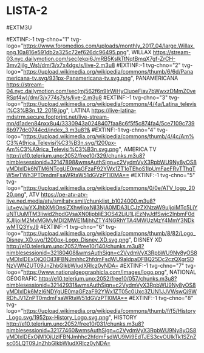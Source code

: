 # LISTA-2

#EXTM3U

#EXTINF:-1 tvg-chno="1" tvg-logo="https://www.foromedios.com/uploads/monthly_2017_04/large.Willax.png.10a816e591db2a325c72ef626dc96495.png", WILLAX
https://stream-03.nyc.dailymotion.com/sec(ekpi6JmRB5KslkTtNqtBmqX7gf-ZrCH-3mv2jilg_Ws)/dm/3/x7x4dgx/s/live-2.m3u8
#EXTINF:-1 tvg-chno="2" tvg-logo="https://upload.wikimedia.org/wikipedia/commons/thumb/6/6d/Panamericana-tv.svg/931px-Panamericana-tv.svg.png", PANAMERICANA
https://stream-04.nyc.dailymotion.com/sec(mj562f6n9IrWiHyCluoeFiav7bWwxzDMmZ0veRSpf4w)/dm/3/x774s7s/s/live-2.m3u8
#EXTINF:-1 tvg-chno="3" tvg-logo="https://upload.wikimedia.org/wikipedia/commons/4/4a/Latina_televisi%C3%B3n_12_2019.jpg", LATINA
https://live-latina-mdstrm.secure.footprint.net/live-stream-mp/d1aden84nxx8u4/3330943a0248407faa8c6f5f5c874fa4/5ce7109c7398b977dc0744cd/index_3.m3u8?&
#EXTINF:-1 tvg-chno="4" tvg-logo="https://upload.wikimedia.org/wikipedia/commons/thumb/4/4c/Am%C3%A9rica_Televisi%C3%B3n.svg/1200px-Am%C3%A9rica_Televisi%C3%B3n.svg.png", AMERICA TV
http://e10.telerium.uno:2052/free10/329/chunks.m3u8?nimblesessionid=32147898&wmsAuthSign=c2VydmVyX3RpbWU9Ny8yOS8yMDIxIDk6NTM6NTcgUE0maGFzaF92YWx1ZT1oTEhoS1lpUmFaeFRvTThqTW5wTWh3PT0mdmFsaWRtaW51dGVzPTI0MA==
#EXTINF:-1 tvg-chno="5" tvg-logo="https://upload.wikimedia.org/wikipedia/commons/0/0e/ATV_logo_2020.png", ATV
https://pe-atv-atv-live.ned.media/atv/smil:atv.smil/chunklist_b1024000.m3u8?iut=eyJwYXJhbXMiOnsiZXhwIjoxNjI3NjA0MDA3LCJzZXNzaW9uIjoiMTc5LjYuNTUuMTM3Iiwid2hpdGVsaXN0IjpbIjE3OS42LjU1LjEzNyJdfSwic2lnbmF0dXJlIjoiM2MxMGMyMDI2MWE1MjhhZTY4NGRhYTA4MWUzMzY4MmY3NDkwMTQ3YyJ9
#EXTINF:-1 tvg-chno="6" tvg-logo="https://upload.wikimedia.org/wikipedia/commons/thumb/8/82/Logo_Disney_XD.svg/1200px-Logo_Disney_XD.svg.png", DISNEY XD
http://e10.telerium.uno:2052/free10/140/chunks.m3u8?nimblesessionid=32180408&wmsAuthSign=c2VydmVyX3RpbWU9Ny8yOS8yMDIxIDExOjQ0OjI3IFBNJmhhc2hfdmFsdWU9aldpaDFBQ25Dc2czQXgrSDNzVWNZUT09JnZhbGlkbWludXRlcz0yNDA=
#EXTINF:-1 tvg-chno="7" tvg-logo="https://www.nationalgeographicla.com/images/logo.png", NATIONAL GEOGRAFIC
http://e10.telerium.uno:2052/free10/057/chunks.m3u8?nimblesessionid=32142931&wmsAuthSign=c2VydmVyX3RpbWU9Ny8yOS8yMDIxIDk6MzI6NDYgUE0maGFzaF92YWx1ZT05c0Uxc3ZUN1JJVWswQi9WRDhJV1ZnPT0mdmFsaWRtaW51dGVzPTI0MA==
#EXTINF:-1 tvg-chno="8" tvg-logo="https://upload.wikimedia.org/wikipedia/commons/thumb/f/f5/History_Logo.svg/1952px-History_Logo.svg.png", HISTORY
http://e10.telerium.uno:2052/free10/031/chunks.m3u8?nimblesessionid=32177460&wmsAuthSign=c2VydmVyX3RpbWU9Ny8yOS8yMDIxIDExOjM1OjUzIFBNJmhhc2hfdmFsdWU9Mi9EdTJES3cvOUlkTk1SZnZsc05LQT09JnZhbGlkbWludXRlcz0yNDA=
